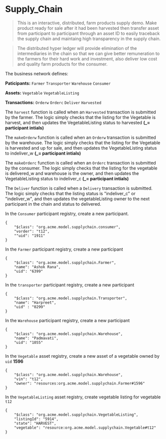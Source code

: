 # Supply_Chain

> This is an interactive, distributed, farm products supply demo. Make product ready for sale after it had been harvested then transfer asset from participant to participant through an asset ID to easily traceback the supply chain and maintaing high transparency in the supply chain.

>The distributed hyper ledger will provide elimination of the intermediaries in the chain so that we can give better remuneration to the farmers for their hard work and investment, also deliver low cost and quality farm products for the consumer.

The business network defines:

**Paticipants:** `Farmer` `Transporter` `Warehouse` `Consumer`

**Assets:** `Vegetable` `VegetableListing`

**Transactions:** `Orderw` `Orderc` `Deliver` `Harvested`

The `harvest` function is called when an `Harvested` transaction is submitted by the farmer. The logic simply checks that the listing for the Vegetable is harvest, and then updates the VegetableListing status to harvested  **(_= participant intials)**

The `makeOrderw` function is called when an `Orderw` transaction is submitted by the warehouse. The logic simply checks that the listing for the Vegetable is harvested and up for sale, and then updates the VegetableListing status to indeliver_w  **(_= participant intials)**

The `makeOrderc` function is called when an `Orderc` transaction is submitted by the consumer. The logic simply checks that the listing for the vegetable is delivered_w and warehouse is the owner, and then updates the VegetableListing status to indeliver_c  **(_= participant intials)**

The `Deliver` function is called when a `Delivery` transaction is submitted. The logic simply checks that the listing status is "indeliver_c" or "indeliver_w", and then updates the vegetableListing owner to the next participant in the chain and status to delivered.

In the `Consumer` participant registry, create a new participant.

```
{
	"$class": "org.acme.model.supplychain.consumer",
    "vorder": "t12",
    ""uid": "1911"
}
```

In the `Farmer` participant registry, create a new participant

```
{
	"$class": "org.acme.model.supplychain.Farmer",
    "name": "Ashok Rana",
    "uid": "6399"
}
```

In the `transporter` participant registry, create a new participant

```
{
	"$class": "org.acme.model.supplychain.Transporter",
    "name": "Harpreet",
    "uid" : "0299"
}
```

In the `Warehouse` participant registry, create a new participant

```
{
	"$class": "org.acme.model.supplychain.Warehouse",
    "name": "Padmavati",
    "uid": "1055"
}
```

In the `Vegetable` asset registry, create a new asset of a vegetable owned by `uid` **1596**

```
{
	"$class": "org.acme.model.supplychain.Warehouse",
    "vin": "t12",
    "owner": "resources:org.acme.model.supplychain.Farmer#1596"
}
```

In the `VegetableListing` asset registry, create vegetable listing for vegetable `t12`

```
{
	"$class": "org.acme.model.supplychain.VegetableListing",
    "listingId": "5914",
    "state": "HARVEST",
    "vegetable": "resource:org.acme.model.supplychain.Vegetable#t12"
}
```
